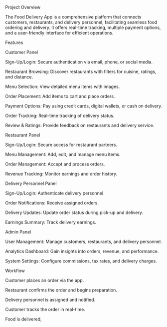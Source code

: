 Project Overview

The Food Delivery App is a comprehensive platform that connects customers, restaurants, and delivery personnel, facilitating seamless food ordering and delivery. It offers real-time tracking, multiple payment options, and a user-friendly interface for efficient operations.

Features

Customer Panel

Sign-Up/Login: Secure authentication via email, phone, or social media.

Restaurant Browsing: Discover restaurants with filters for cuisine, ratings, and distance.

Menu Selection: View detailed menu items with images.

Order Placement: Add items to cart and place orders.

Payment Options: Pay using credit cards, digital wallets, or cash on delivery.

Order Tracking: Real-time tracking of delivery status.

Review & Ratings: Provide feedback on restaurants and delivery service.

Restaurant Panel

Sign-Up/Login: Secure access for restaurant partners.

Menu Management: Add, edit, and manage menu items.

Order Management: Accept and process orders.

Revenue Tracking: Monitor earnings and order history.

Delivery Personnel Panel

Sign-Up/Login: Authenticate delivery personnel.

Order Notifications: Receive assigned orders.

Delivery Updates: Update order status during pick-up and delivery.

Earnings Summary: Track delivery earnings.

Admin Panel

User Management: Manage customers, restaurants, and delivery personnel.

Analytics Dashboard: Gain insights into orders, revenue, and performance.

System Settings: Configure commissions, tax rates, and delivery charges.

Workflow

Customer places an order via the app.

Restaurant confirms the order and begins preparation.

Delivery personnel is assigned and notified.

Customer tracks the order in real-time.

Food is delivered, 
